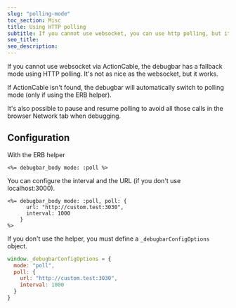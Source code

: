 ```yaml
---
slug: "polling-mode"
toc_section: Misc
title: Using HTTP polling
subtitle: If you cannot use websocket, you can use http polling, but it's not as nice.
seo_title:
seo_description:
---
```


If you cannot use websocket via ActionCable, the debugbar has a fallback mode using HTTP polling.
It's not as nice as the websocket, but it works.

If ActionCable isn't found, the debugbar will automatically switch to polling mode (only if using the ERB helper).

It's also possible to pause and resume polling to avoid all those calls in the browser Network tab when debugging.

## Configuration

With the ERB helper

```erb
<%= debugbar_body mode: :poll %>
```

You can configure the interval and the URL (if you don't use localhost:3000).

```erb
<%= debugbar_body mode: :poll, poll: {
      url: "http://custom.test:3030",
      interval: 1000
    }
%>
```

If you don't use the helper, you must define a `_debugbarConfigOptions` object.

```js
window._debugbarConfigOptions = {
  mode: "poll",
  poll: {
    url: "http://custom.test:3030",
    interval: 1000
  }
}
```
